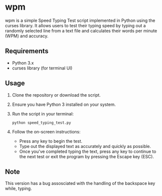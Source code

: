 # wpm

wpm is a simple Speed Typing Test script implemented in Python using the curses library. It allows users to test their typing speed by typing out a randomly selected line from a text file and calculates their words per minute (WPM) and accuracy.

## Requirements

- Python 3.x
- curses library (for terminal UI)

## Usage

1. Clone the repository or download the script.
2. Ensure you have Python 3 installed on your system.
3. Run the script in your terminal:

     ```python speed_typing_test.py```

4. Follow the on-screen instructions:
   - Press any key to begin the test.
   - Type out the displayed text as accurately and quickly as possible.
   - Once you've completed typing the text, press any key to continue to the next test or exit the program by pressing the Escape key (ESC).

## Note

This version has a bug assosciated with the handling of the backspace key while, typing. 
